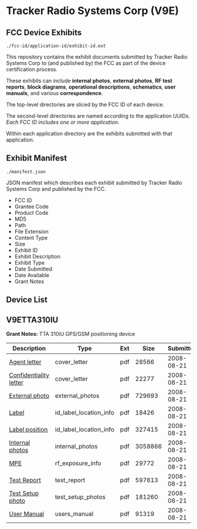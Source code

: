 # Tracker Radio Systems Corp (V9E)
## FCC Device Exhibits

```
./fcc-id/application-id/exhibit-id.ext
```

This repository contains the exhibit documents submitted by Tracker Radio Systems Corp to (and published by) the FCC as part of the device certification process.

These exhibits can include **internal photos**, **external photos**, **RF test reports**, **block diagrams**, **operational descriptions**, **schematics**, **user manuals**, and various **correspondence**.

The top-level directories are sliced by the FCC ID of each device.

The second-level directories are named according to the application UUIDs. *Each FCC ID includes one or more application.*

Within each application directory are the exhibits submitted with that application. 

## Exhibit Manifest

```
./manifest.json
```

JSON manifest which describes each exhibit submitted by Tracker Radio Systems Corp and published by the FCC.

- FCC ID
- Grantee Code
- Product Code
- MD5
- Path
- File Extension
- Content Type
- Size
- Exhibit ID
- Exhibit Description
- Exhibit Type
- Date Submitted
- Date Available
- Grant Notes

## Device List
## V9ETTA310IU
**Grant Notes:** TTA 310iU GPS/GSM positioning device

| Description | Type | Ext | Size | Submitted | Available |
| ----------- | ---- | --- | ---- | --------- | --------- |
| [Agent letter](V9ETTA310IU/14efbdb2ab4b524133cbee59181b1b1d/988671.pdf) | cover_letter | pdf | 28566 | 2008-08-21 | 2008-08-22 |
| [Confidentiality letter](V9ETTA310IU/14efbdb2ab4b524133cbee59181b1b1d/988672.pdf) | cover_letter | pdf | 22277 | 2008-08-21 | 2008-08-22 |
| [External photo](V9ETTA310IU/14efbdb2ab4b524133cbee59181b1b1d/988673.pdf) | external_photos | pdf | 729693 | 2008-08-21 | 2008-08-22 |
| [Label](V9ETTA310IU/14efbdb2ab4b524133cbee59181b1b1d/988674.pdf) | id_label_location_info | pdf | 18426 | 2008-08-21 | 2008-08-22 |
| [Label position](V9ETTA310IU/14efbdb2ab4b524133cbee59181b1b1d/988675.pdf) | id_label_location_info | pdf | 327415 | 2008-08-21 | 2008-08-22 |
| [Internal photos](V9ETTA310IU/14efbdb2ab4b524133cbee59181b1b1d/988676.pdf) | internal_photos | pdf | 3058866 | 2008-08-21 | 2008-08-22 |
| [MPE](V9ETTA310IU/14efbdb2ab4b524133cbee59181b1b1d/988684.pdf) | rf_exposure_info | pdf | 29772 | 2008-08-21 | 2008-08-22 |
| [Test Report](V9ETTA310IU/14efbdb2ab4b524133cbee59181b1b1d/988687.pdf) | test_report | pdf | 597613 | 2008-08-21 | 2008-08-22 |
| [Test Setup photo](V9ETTA310IU/14efbdb2ab4b524133cbee59181b1b1d/988689.pdf) | test_setup_photos | pdf | 181260 | 2008-08-21 | 2008-08-22 |
| [User Manual](V9ETTA310IU/14efbdb2ab4b524133cbee59181b1b1d/988690.pdf) | users_manual | pdf | 91319 | 2008-08-21 | 2008-08-22 |
